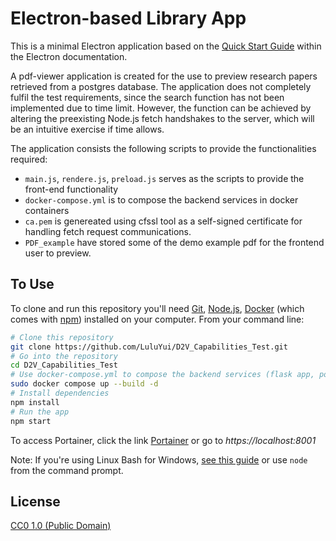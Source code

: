 # Electron-based Library App

This is a minimal Electron application based on the [Quick Start Guide](https://electronjs.org/docs/latest/tutorial/quick-start) within the Electron documentation.

A pdf-viewer application is created for the use to preview research papers retrieved from a postgres database. 
The application does not completely fulfil the test requirements, since the search function has not been implemented due to time limit.
However, the function can be achieved by altering the preexisting Node.js fetch handshakes to the server, which will be an intuitive exercise if time allows. 

The application consists the following scripts to provide the functionalities required: 
- `main.js`, `rendere.js`, `preload.js` serves as the scripts to provide the front-end functionality
- `docker-compose.yml` is to compose the backend services in docker containers
- `ca.pem` is genereated using cfssl tool as a self-signed certificate for handling fetch request communications. 
- `PDF_example` have stored some of the demo example pdf for the frontend user to preview. 



## To Use

To clone and run this repository you'll need [Git](https://git-scm.com), [Node.js](https://nodejs.org/en/download/), [Docker](https://docs.docker.com/engine/install/) (which comes with [npm](http://npmjs.com)) installed on your computer. From your command line:

```bash
# Clone this repository
git clone https://github.com/LuluYui/D2V_Capabilities_Test.git
# Go into the repository
cd D2V_Capabilities_Test
# Use docker-compose.yml to compose the backend services (flask app, postgres db, portainer...etc)
sudo docker compose up --build -d
# Install dependencies
npm install
# Run the app
npm start
```

To access Portainer, click the link [Portainer](https://localhost:8001)  or go to *https://localhost:8001*

Note: If you're using Linux Bash for Windows, [see this guide](https://www.howtogeek.com/261575/how-to-run-graphical-linux-desktop-applications-from-windows-10s-bash-shell/) or use `node` from the command prompt.

## License
[CC0 1.0 (Public Domain)](LICENSE.md)
